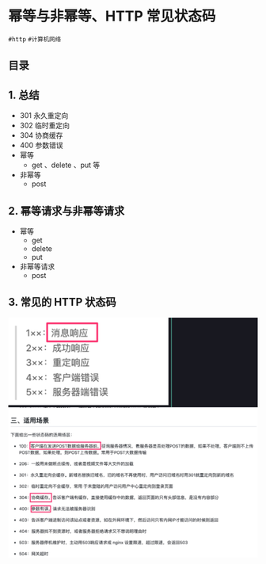 
# 幂等与非幂等、HTTP 常见状态码

`#http` `#计算机网络`


## 目录
<!-- toc -->
 ## 1. 总结 

- 301 永久重定向
- 302 临时重定向
- 304 协商缓存
- 400 参数错误
- 幂等
	- get 、delete 、put 等
- 非幂等
	- post

## 2. 幂等请求与非幂等请求

- 幂等
	- get 
	- delete
	- put
- 非幂等请求
	- post

## 3. 常见的 HTTP 状态码

![图片&文件](./files/20241023-9.png)

